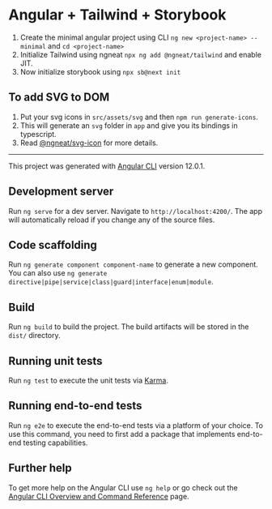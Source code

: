 # Angular + Tailwind + Storybook

1. Create the minimal angular project using CLI `ng new <project-name> --minimal` and `cd <project-name>`
2. Initialize Tailwind using ngneat `npx ng add @ngneat/tailwind` and enable JIT.
3. Now initialize storybook using `npx sb@next init`

## To add SVG to DOM

1. Put your svg icons in `src/assets/svg` and then `npm run generate-icons`.
2. This will generate an `svg` folder in `app` and give you its bindings in typescript.
3. Read [@ngneat/svg-icon](https://github.com/ngneat/svg-icon) for more details.

---

This project was generated with [Angular CLI](https://github.com/angular/angular-cli) version 12.0.1.

## Development server

Run `ng serve` for a dev server. Navigate to `http://localhost:4200/`. The app will automatically reload if you change any of the source files.

## Code scaffolding

Run `ng generate component component-name` to generate a new component. You can also use `ng generate directive|pipe|service|class|guard|interface|enum|module`.

## Build

Run `ng build` to build the project. The build artifacts will be stored in the `dist/` directory.

## Running unit tests

Run `ng test` to execute the unit tests via [Karma](https://karma-runner.github.io).

## Running end-to-end tests

Run `ng e2e` to execute the end-to-end tests via a platform of your choice. To use this command, you need to first add a package that implements end-to-end testing capabilities.

## Further help

To get more help on the Angular CLI use `ng help` or go check out the [Angular CLI Overview and Command Reference](https://angular.io/cli) page.
